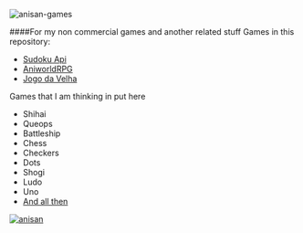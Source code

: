 
![anisan-games](https://raw.githubusercontent.com/AnisanWesley/anisan-core/master/images/logos/anisan-games.png)

####For my non commercial games and another related stuff
Games in this repository:

* [Sudoku Api](https://github.com/AnisanWesley/anisan-games/tree/master/Sudoku)
* [AniworldRPG](https://github.com/AnisanWesley/anisan-games/tree/master/AniworldRPG)
* [Jogo da Velha](https://github.com/AnisanWesley/anisan-games/tree/master/TicTacToe)

Games that I am thinking in put here

* Shihai
* Queops
* Battleship
* Chess
* Checkers
* Dots
* Shogi 
* Ludo
* Uno
* [And all then](http://pt.wikipedia.org/wiki/Anexo:Lista_de_jogos_de_tabuleiro)

[![anisan](https://raw.githubusercontent.com/AnisanWesley/anisan-core/master/images/logos/avatar48x48.jpg)](https://github.com/AnisanWesley/anisan-core)